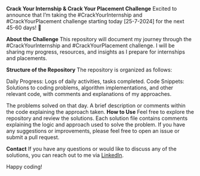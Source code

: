 **Crack Your Internship & Crack Your Placement Challenge**
Excited to announce that I’m taking the #CrackYourInternship and #CrackYourPlacement challenge starting today [25-7-2024] for the next 45-60 days! 💪

**About the Challenge**
This repository will document my journey through the #CrackYourInternship and #CrackYourPlacement challenge. I will be sharing my progress, resources, and insights as I prepare for internships and placements.

**Structure of the Repository**
The repository is organized as follows:

Daily Progress: Logs of daily activities, tasks completed.
Code Snippets: Solutions to coding problems, algorithm implementations, and other relevant code, with comments and explanations of my approaches.

The problems solved on that day.
A brief description or comments within the code explaining the approach taken.
**How to Use**
Feel free to explore the repository and review the solutions. Each solution file contains comments explaining the logic and approach used to solve the problem. If you have any suggestions or improvements, please feel free to open an issue or submit a pull request.

**Contact**
If you have any questions or would like to discuss any of the solutions, you can reach out to me via [LinkedIn](https://www.linkedin.com/in/pranjal-lohi/).


Happy coding!
